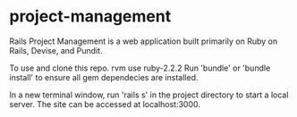 # project-management

Rails Project Management is a web application built primarily on Ruby on Rails, Devise, and Pundit.

To use and clone this repo.
rvm use ruby-2.2.2
Run 'bundle' or 'bundle install' to ensure all gem dependecies are installed.

In a new terminal window, run 'rails s' in the project directory to start a local server. The site can be accessed at localhost:3000.
